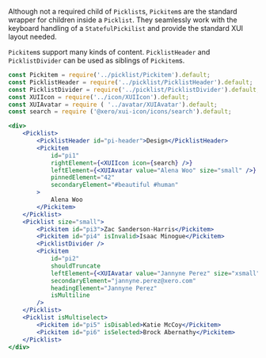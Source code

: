 Although not a required child of `Picklist`s, `Pickitem`s are the standard wrapper for children inside a `Picklist`. They seamlessly work with the keyboard handling of a `StatefulPickilist` and provide the standard XUI layout needed.

`Pickitem`s support many kinds of content. `PicklistHeader` and `PicklistDivider` can be used as siblings of `Pickitem`s.

```jsx
const Pickitem = require('../picklist/Pickitem').default;
const PicklistHeader = require('../picklist/PicklistHeader').default;
const PicklistDivider = require('../picklist/PicklistDivider').default;
const XUIIcon = require('../icon/XUIIcon').default;
const XUIAvatar = require ( '../avatar/XUIAvatar').default;
const search = require ('@xero/xui-icon/icons/search').default;

<div>
	<Picklist>
		<PicklistHeader id="pi-header">Design</PicklistHeader>
		<Pickitem
			id="pi1"
			rightElement={<XUIIcon icon={search} />}
			leftElement={<XUIAvatar value="Alena Woo" size="small" />}
			pinnedElement="42"
			secondaryElement="#beautiful #human"
		>
			Alena Woo
		</Pickitem>
	</Picklist>
	<Picklist size="small">
		<Pickitem id="pi3">Zac Sanderson-Harris</Pickitem>
		<Pickitem id="pi4" isInvalid>Isaac Minogue</Pickitem>
		<PicklistDivider />
		<Pickitem
			id="pi2"
			shouldTruncate
			leftElement={<XUIAvatar value="Jannyne Perez" size="xsmall" />}
			secondaryElement="jannyne.perez@xero.com"
			headingElement="Jannyne Perez"
			isMultiline
		/>
	</Picklist>
	<Picklist isMultiselect>
		<Pickitem id="pi5" isDisabled>Katie McCoy</Pickitem>
		<Pickitem id="pi6" isSelected>Brock Abernathy</Pickitem>
	</Picklist>
</div>
```

